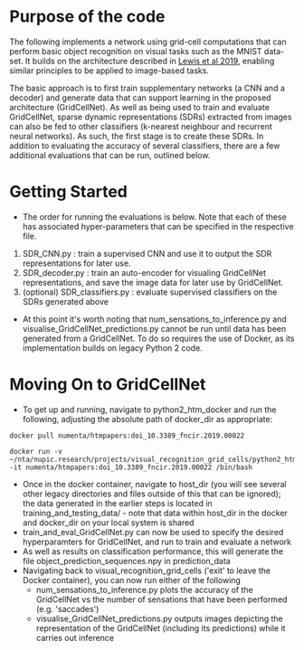 Purpose of the code
===============
The following implements a network using grid-cell computations that can perform basic object recognition on visual tasks such as the MNIST data-set. It builds on the architecture described in [Lewis et al 2019](https://www.frontiersin.org/articles/10.3389/fncir.2019.00022/full), enabling similar principles to be applied to image-based tasks. 

The basic approach is to first train supplementary networks (a CNN and a decoder) and generate data that can support learning in the proposed architecture (GridCellNet). As well as being used to train and evaluate GridCellNet,  sparse dynamic representations (SDRs) extracted from images can also be fed to other classifiers (k-nearest neighbour and recurrent neural networks). As such, the first stage is to create these SDRs. In addition to evaluating the accuracy of several classifiers, there are a few additional evaluations that can be run, outlined below.

Getting Started
=================
- The order for running the evaluations is below. Note that each of these has associated hyper-parameters that can be specified in the respective file. 
1) SDR_CNN.py : train a supervised CNN and use it to output the SDR representations for later use.
2) SDR_decoder.py : train an auto-encoder for visualing GridCellNet representations, and save the image data for later use by GridCellNet.
3) (optional) SDR_classifiers.py : evaluate supervised classifiers on the SDRs generated above 
- At this point it's worth noting that num_sensations_to_inference.py and visualise_GridCellNet_predictions.py cannot be run until data has been generated from a GridCellNet. To do so requires the use of Docker, as its implementation builds on legacy Python 2 code.

Moving On to GridCellNet
=================
- To get up and running, navigate to python2_htm_docker and run the following, adjusting the absolute path of docker_dir as appropriate:
```
docker pull numenta/htmpapers:doi_10.3389_fncir.2019.00022

docker run -v ~/nta/nupic.research/projects/visual_recognition_grid_cells/python2_htm_docker/docker_dir:/home/host_dir -it numenta/htmpapers:doi_10.3389_fncir.2019.00022 /bin/bash
```
- Once in the docker container, navigate to host_dir (you will see several other legacy directories and files outside of this that can be ignored); the data generated in the earlier steps is located in training_and_testing_data/ - note that data within host_dir in the docker and docker_dir on your local system is shared
- train_and_eval_GridCellNet.py can now be used to specify the desired hyperparamters for GridCellNet, and run to train and evaluate a network
- As well as results on classification performance, this will generate the file object_prediction_sequences.npy in prediction_data
- Navigating back to visual_recognition_grid_cells ('exit' to leave the Docker container), you can now run either of the following
	- num_sensations_to_inference.py plots the accuracy of the GridCellNet vs the number of sensations that have been performed (e.g. 'saccades')
	- visualise_GridCellNet_predictions.py outputs images depicting the representation of the GridCellNet (including its predictions) while it carries out inference